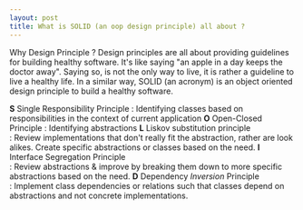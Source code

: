 ```yaml
---
layout: post
title: What is SOLID (an oop design principle) all about ?
---
```


Why Design Principle ? Design principles are all about providing guidelines for building healthy software. It's like saying "an apple in a day keeps the doctor away".
Saying so, is not the only way to live, it is rather a guideline to live a healthy life. In a similar way, SOLID (an acronym) is an object oriented design principle to build a healthy
software.  

**S** Single Responsibility Principle
: 	Identifying classes based on responsibilities in the context of current application
**O** Open-Closed Principle
:	Identifying abstractions
**L** Liskov substitution principle   	
:	Review implementations that don't really fit the abstraction, rather are look alikes. Create specific abstractions or classes based on the need.
**I** Interface Segregation Principle 	
:	Review abstractions & improve by breaking them down to more specific abstractions based on the need.
**D** Dependency *Inversion* Principle	
:	Implement class dependencies or relations such that classes depend on abstractions and not concrete implementations.